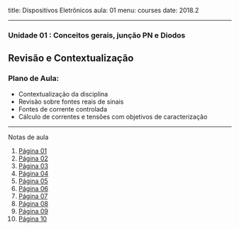 title: Dispositivos Eletrônicos
aula: 01
menu: courses
date: 2018.2

---
### Unidade 01 : Conceitos gerais, junção PN e Diodos
## Revisão e Contextualização

### Plano de Aula:
* Contextualização da disciplina
* Revisão sobre fontes reais de sinais
* Fontes de corrente controlada
* Cálculo de correntes e tensões com objetivos de caracterização

---

Notas de aula

1. [Página 01](/static/pdf/aula01/1.pdf)
2. [Página 02](/static/pdf/aula01/2.pdf)
3. [Página 03](/static/pdf/aula01/3.pdf)
4. [Página 04](/static/pdf/aula01/4.pdf)
5. [Página 05](/static/pdf/aula01/5.pdf)
6. [Página 06](/static/pdf/aula01/6.pdf)
7. [Página 07](/static/pdf/aula01/7.pdf)
8. [Página 08](/static/pdf/aula01/8.pdf)
9. [Página 09](/static/pdf/aula01/9.pdf)
10. [Página 10](/static/pdf/aula01/10.pdf)
